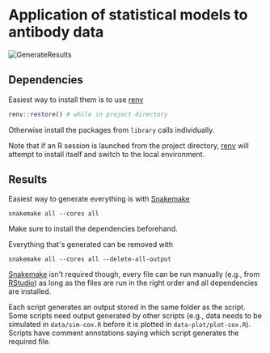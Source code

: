 # Application of statistical models to antibody data

![GenerateResults](https://github.com/khvorov45/abmodels-examples/workflows/GenerateResults/badge.svg)

## Dependencies

Easiest way to install them is to use [renv](https://rstudio.github.io/renv/)

```r
renv::restore() # while in project directory
```

Otherwise install the packages from `library` calls individually.

Note that if an R session is launched from the project directory, [renv](https://rstudio.github.io/renv/) will attempt to install itself and switch to the local environment.

## Results

Easiest way to generate everything is with [Snakemake](https://snakemake.readthedocs.io/en/stable/#)

```shell
snakemake all --cores all
```

Make sure to install the dependencies beforehand.

Everything that's generated can be removed with

```shell
snakemake all --cores all --delete-all-output
```

[Snakemake](https://snakemake.readthedocs.io/en/stable/#) isn't required though, every file can be run manually (e.g., from [RStudio](https://rstudio.com/)) as long as the files are run in the right order and all dependencies are installed.

Each script generates an output stored in the same folder as the script. Some scripts need output generated by other scripts (e.g., data needs to be simulated in `data/sim-cox.R` before it is plotted in `data-plot/plot-cox.R`). Scripts have comment annotations saying which script generates the required file.
